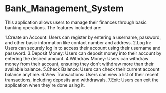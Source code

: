 # Bank_Management_System

This application allows users to manage their finances through basic banking operations. The features included are:

1.Create an Account: Users can register by entering a username, password, and other basic information like contact number and address.
2.Log In: Users can securely log in to access their account using their username and password.
3.Deposit Money: Users can deposit money into their account by entering the desired amount.
4.Withdraw Money: Users can withdraw money from their account, ensuring they don't withdraw more than their available balance.
5.Check Balance: Users can check their current account balance anytime.
6.View Transactions: Users can view a list of their recent transactions, including deposits and withdrawals.
7.Exit: Users can exit the application when they're done using it.
